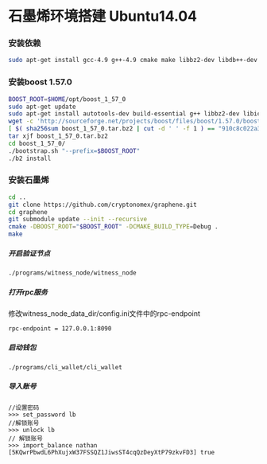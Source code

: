 # 石墨烯环境搭建 Ubuntu14.04

### 安装依赖

```bash
sudo apt-get install gcc-4.9 g++-4.9 cmake make libbz2-dev libdb++-dev libdb-dev libssl-dev openssl libreadline-dev autoconf libtool git
```

### 安装boost 1.57.0

```bash
BOOST_ROOT=$HOME/opt/boost_1_57_0
sudo apt-get update
sudo apt-get install autotools-dev build-essential g++ libbz2-dev libicu-dev python-dev
wget -c 'http://sourceforge.net/projects/boost/files/boost/1.57.0/boost_1_57_0.tar.bz2/download' -O boost_1_57_0.tar.bz2
[ $( sha256sum boost_1_57_0.tar.bz2 | cut -d ' ' -f 1 ) == "910c8c022a33ccec7f088bd65d4f14b466588dda94ba2124e78b8c57db264967" ] || ( echo 'Corrupt download' ; exit 1 )
tar xjf boost_1_57_0.tar.bz2
cd boost_1_57_0/
./bootstrap.sh "--prefix=$BOOST_ROOT"
./b2 install
```

### 安装石墨烯

```bash
cd ..
git clone https://github.com/cryptonomex/graphene.git
cd graphene
git submodule update --init --recursive
cmake -DBOOST_ROOT="$BOOST_ROOT" -DCMAKE_BUILD_TYPE=Debug .
make 
```



##### 开启验证节点

```bash
./programs/witness_node/witness_node
```

##### 打开rpc服务

修改witness_node_data_dir/config.ini文件中的rpc-endpoint

```bash
rpc-endpoint = 127.0.0.1:8090
```

##### 启动钱包

```bash
./programs/cli_wallet/cli_wallet
```

##### 导入账号

```
//设置密码
>>> set_password lb
//解锁账号
>>> unlock lb
// 解锁账号
>>> import_balance nathan [5KQwrPbwdL6PhXujxW37FSSQZ1JiwsST4cqQzDeyXtP79zkvFD3] true
```

